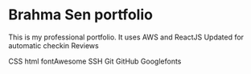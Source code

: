# Brahma Sen portfolio

This is my professional portfolio. It uses AWS and ReactJS
Updated for automatic checkin
Reviews

CSS
html
fontAwesome
SSH
Git
GitHub
Googlefonts
